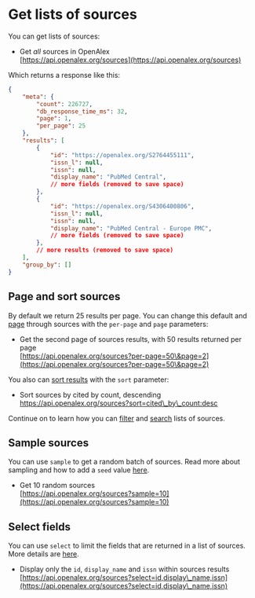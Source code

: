 # Get lists of sources

You can get lists of sources:

* Get _all_ sources in OpenAlex\
  [https://api.openalex.org/sources](https://api.openalex.org/sources)

Which returns a response like this:

```json
{
    "meta": {
        "count": 226727,
        "db_response_time_ms": 32,
        "page": 1,
        "per_page": 25
    },
    "results": [
        {
            "id": "https://openalex.org/S2764455111",
            "issn_l": null,
            "issn": null,
            "display_name": "PubMed Central",
            // more fields (removed to save space)
        },
        {
            "id": "https://openalex.org/S4306400806",
            "issn_l": null,
            "issn": null,
            "display_name": "PubMed Central - Europe PMC",
            // more fields (removed to save space)
        },
        // more results (removed to save space)
    ],
    "group_by": []
}
```

## Page and sort sources

By default we return 25 results per page. You can change this default and [page](paging.md) through sources with the `per-page` and `page` parameters:

* Get the second page of sources results, with 50 results returned per page\
  [https://api.openalex.org/sources?per-page=50\&page=2](https://api.openalex.org/sources?per-page=50\&page=2)

You also can [sort results](sort-entity-lists.md) with the `sort` parameter:

* Sort sources by cited by count, descending\
  https://api.openalex.org/sources?sort=cited\_by\_count:desc

Continue on to learn how you can [filter](../filters/filter-sources.md) and [search](../search/search-sources.md) lists of sources.

## Sample sources

You can use `sample` to get a random batch of sources. Read more about sampling and how to add a `seed` value [here](sample-entity-lists.md).

* Get 10 random sources\
  [https://api.openalex.org/sources?sample=10](https://api.openalex.org/sources?sample=10)

## Select fields

You can use `select` to limit the fields that are returned in a list of sources. More details are [here](select-fields.md).

* Display only the `id`, `display_name` and `issn` within sources results\
  [https://api.openalex.org/sources?select=id,display\_name,issn](https://api.openalex.org/sources?select=id,display\_name,issn)
